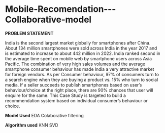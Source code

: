 # Mobile-Recomendation---Collaborative-model

**PROBLEM STATEMENT** 

India is the second largest market globally for smartphones after China. About 134 million smartphones were sold across India in the year 2017 and is estimated to increase to about 442 million in 2022. India ranked second in the average time spent on mobile web by smartphone users across Asia Pacific. The combination of very high sales volumes and the average smartphone consumer behaviour has made India a very attractive market for foreign vendors. As per Consumer behaviour, 97% of consumers turn to a search engine when they are buying a product vs. 15% who turn to social media. If a seller succeeds to publish smartphones based on user’s behaviour/choice at the right place, there are 90% chances that user will enquire for the same. This Case Study is targeted to build a recommendation system based on individual consumer’s behaviour or choice.

**Model Used**
EDA
Colaborative filtering

**Algorithm used**
KNN
SVD
